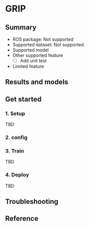 # GRIP
## Summary

- ROS package: Not supported
- Supported dataset: Not supported
- Supported model
- Other supported feature
  - [ ] Add unit test
- Limited feature

## Results and models

## Get started
### 1. Setup

TBD

### 2. config

### 3. Train

TBD

### 4. Deploy

TBD

## Troubleshooting

## Reference
